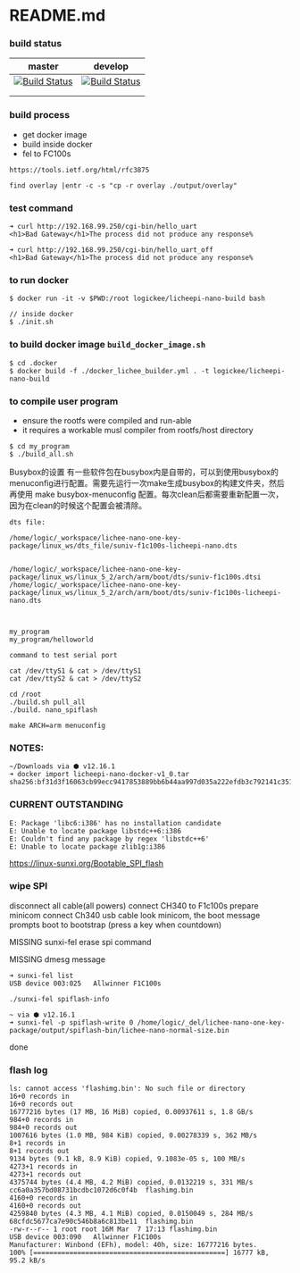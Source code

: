 # README.md

### build status
| master                                                                                                                                                          | develop                                                                                                                                                          |
|-----------------------------------------------------------------------------------------------------------------------------------------------------------------|------------------------------------------------------------------------------------------------------------------------------------------------------------------|
| [![Build Status](https://travis-ci.com/louiscklaw/lichee-nano-one-key-package.svg?branch=master)](https://travis-ci.com/louiscklaw/lichee-nano-one-key-package) | [![Build Status](https://travis-ci.com/louiscklaw/lichee-nano-one-key-package.svg?branch=develop)](https://travis-ci.com/louiscklaw/lichee-nano-one-key-package) |
|                                                                                                                                                                 |                                                                                                                                                                  |
|                                                                                                                                                                 |                                                                                                                                                                  |

### build process
- get docker image
- build inside docker
- fel to FC100s

```
https://tools.ietf.org/html/rfc3875
```

```
find overlay |entr -c -s "cp -r overlay ./output/overlay"
```

### test command
```
➜ curl http://192.168.99.250/cgi-bin/hello_uart
<h1>Bad Gateway</h1>The process did not produce any response%

➜ curl http://192.168.99.250/cgi-bin/hello_uart_off
<h1>Bad Gateway</h1>The process did not produce any response%

```

### to run docker
```
$ docker run -it -v $PWD:/root logickee/licheepi-nano-build bash

// inside docker
$ ./init.sh
```

### to build docker image `build_docker_image.sh`
```
$ cd .docker
$ docker build -f ./docker_lichee_builder.yml . -t logickee/licheepi-nano-build

```

### to compile user program
- ensure the rootfs were compiled and run-able
- it requires a workable musl compiler from rootfs/host directory
```
$ cd my_program
$ ./build_all.sh
```

Busybox的设置
有一些软件包在busybox内是自带的，可以到使用busybox的menuconfig进行配置。需要先运行一次make生成busybox的构建文件夹，然后再使用 make busybox-menuconfig 配置。每次clean后都需要重新配置一次，因为在clean的时候这个配置会被清除。

```
dts file:

/home/logic/_workspace/lichee-nano-one-key-package/linux_ws/dts_file/suniv-f1c100s-licheepi-nano.dts


/home/logic/_workspace/lichee-nano-one-key-package/linux_ws/linux_5_2/arch/arm/boot/dts/suniv-f1c100s.dtsi
/home/logic/_workspace/lichee-nano-one-key-package/linux_ws/linux_5_2/arch/arm/boot/dts/suniv-f1c100s-licheepi-nano.dts



```

```
my_program
my_program/helloworld
```


```
command to test serial port

cat /dev/ttyS1 & cat > /dev/ttyS1
cat /dev/ttyS2 & cat > /dev/ttyS2
```

```
cd /root
./build.sh pull_all
./build. nano_spiflash
```

```
make ARCH=arm menuconfig
```

### NOTES:
```
~/Downloads via ⬢ v12.16.1
➜ docker import licheepi-nano-docker-v1_0.tar
sha256:bf31d3f16063cb99ecc9417853889bb6b44aa997d035a222efdb3c792141c351
```

### CURRENT OUTSTANDING
```
E: Package 'libc6:i386' has no installation candidate
E: Unable to locate package libstdc++6:i386
E: Couldn't find any package by regex 'libstdc++6'
E: Unable to locate package zlib1g:i386
```

https://linux-sunxi.org/Bootable_SPI_flash
### wipe SPI
disconnect all cable(all powers)
connect CH340 to F1c100s
prepare minicom
connect Ch340 usb cable
look minicom, the boot message prompts
boot to bootstrap (press a key when countdown)

MISSING sunxi-fel erase spi command

MISSING dmesg message

```
➜ sunxi-fel list
USB device 003:025   Allwinner F1C100s
```

```
./sunxi-fel spiflash-info
```

```
~ via ⬢ v12.16.1
➜ sunxi-fel -p spiflash-write 0 /home/logic/_del/lichee-nano-one-key-package/output/spiflash-bin/lichee-nano-normal-size.bin
```

done



### flash log
```
ls: cannot access 'flashimg.bin': No such file or directory
16+0 records in
16+0 records out
16777216 bytes (17 MB, 16 MiB) copied, 0.00937611 s, 1.8 GB/s
984+0 records in
984+0 records out
1007616 bytes (1.0 MB, 984 KiB) copied, 0.00278339 s, 362 MB/s
8+1 records in
8+1 records out
9134 bytes (9.1 kB, 8.9 KiB) copied, 9.1083e-05 s, 100 MB/s
4273+1 records in
4273+1 records out
4375744 bytes (4.4 MB, 4.2 MiB) copied, 0.0132219 s, 331 MB/s
cc6a0a357bd08731bcdbc1072d6c0f4b  flashimg.bin
4160+0 records in
4160+0 records out
4259840 bytes (4.3 MB, 4.1 MiB) copied, 0.0150049 s, 284 MB/s
68cfdc5677ca7e90c546b8a6c813be11  flashimg.bin
-rw-r--r-- 1 root root 16M Mar  7 17:13 flashimg.bin
USB device 003:090   Allwinner F1C100s
Manufacturer: Winbond (EFh), model: 40h, size: 16777216 bytes.
100% [================================================] 16777 kB,   95.2 kB/s
```